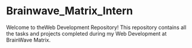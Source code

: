 # Brainwave_Matrix_Intern
Welcome to theWeb Development Repository! This repository contains all the tasks and projects completed during my Web Development at BrainWave Matrix.
